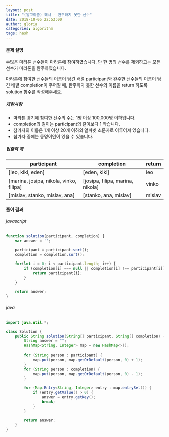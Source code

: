 ```yaml
---
layout: post
title: "(알고리즘) 해시 - 완주하지 못한 선수"
date: 2018-10-05 22:53:00
author: gloria
categories: algorithm
tags: hash
---
```




#### 문제 설명

수많은 마라톤 선수들이 마라톤에 참여하였습니다. 단 한 명의 선수를 제외하고는 모든 선수가 마라톤을 완주하였습니다.

마라톤에 참여한 선수들의 이름이 담긴 배열 participant와 완주한 선수들의 이름이 담긴 배열 completion이 주어질 때, 완주하지 못한 선수의 이름을 return 하도록 solution 함수를 작성해주세요.

##### 제한사항

- 마라톤 경기에 참여한 선수의 수는 1명 이상 100,000명 이하입니다.
- completion의 길이는 participant의 길이보다 1 작습니다.
- 참가자의 이름은 1개 이상 20개 이하의 알파벳 소문자로 이루어져 있습니다.
- 참가자 중에는 동명이인이 있을 수 있습니다.



##### 입출력 예

| participant                             | completion                       | return |
| --------------------------------------- | -------------------------------- | ------ |
| [leo, kiki, eden]                       | [eden, kiki]                     | leo    |
| [marina, josipa, nikola, vinko, filipa] | [josipa, filipa, marina, nikola] | vinko  |
| [mislav, stanko, mislav, ana]           | [stanko, ana, mislav]            | mislav |



#### 풀이 결과

###### javascript

````javascript
function solution(participant, completion) {
    var answer = '';

    participant = participant.sort();
    completion = completion.sort();

    for(let i = 0; i < participant.length; i++) {
        if (completion[i] === null || completion[i] !== participant[i]) {
            return participant[i];
        }
    }

    return answer;
}
````



###### java

```java
import java.util.*;

class Solution {
    public String solution(String[] participant, String[] completion) {
        String answer = "";
        HashMap<String, Integer> map = new HashMap<>();
        
        for (String person : participant) {
            map.put(person, map.getOrDefault(person, 0) + 1);
        }
        for (String person : completion) {
            map.put(person, map.getOrDefault(person, 0) - 1);
        }
        
        for (Map.Entry<String, Integer> entry : map.entrySet()) {
            if (entry.getValue() > 0) {
                answer = entry.getKey();
                break;
            }
        }
        
        return answer;
    }
}
```





